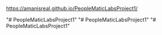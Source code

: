 https://amanisreal.github.io/PeopleMaticLabsProject1/

"# PeopleMaticLabsProject1" 
"# PeopleMaticLabsProject1" 
"# PeopleMaticLabsProject1" 
